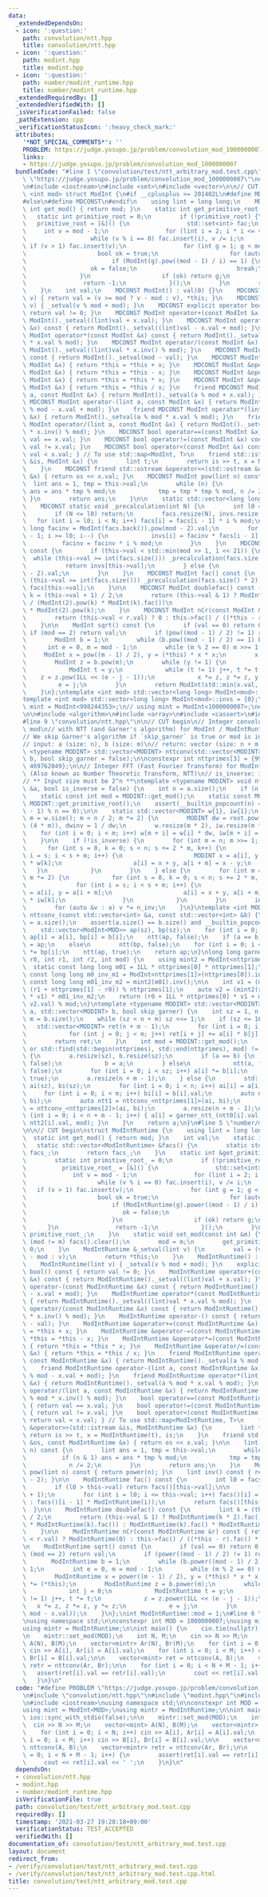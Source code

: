 ```yaml
---
data:
  _extendedDependsOn:
  - icon: ':question:'
    path: convolution/ntt.hpp
    title: convolution/ntt.hpp
  - icon: ':question:'
    path: modint.hpp
    title: modint.hpp
  - icon: ':question:'
    path: number/modint_runtime.hpp
    title: number/modint_runtime.hpp
  _extendedRequiredBy: []
  _extendedVerifiedWith: []
  _isVerificationFailed: false
  _pathExtension: cpp
  _verificationStatusIcon: ':heavy_check_mark:'
  attributes:
    '*NOT_SPECIAL_COMMENTS*': ''
    PROBLEM: https://judge.yosupo.jp/problem/convolution_mod_1000000007
    links:
    - https://judge.yosupo.jp/problem/convolution_mod_1000000007
  bundledCode: "#line 1 \"convolution/test/ntt_arbitrary_mod.test.cpp\"\n#define PROBLEM\
    \ \"https://judge.yosupo.jp/problem/convolution_mod_1000000007\"\n#line 2 \"modint.hpp\"\
    \n#include <iostream>\n#include <set>\n#include <vector>\n\n// CUT begin\ntemplate\
    \ <int mod> struct ModInt {\n#if __cplusplus >= 201402L\n#define MDCONST constexpr\n\
    #else\n#define MDCONST\n#endif\n    using lint = long long;\n    MDCONST static\
    \ int get_mod() { return mod; }\n    static int get_primitive_root() {\n     \
    \   static int primitive_root = 0;\n        if (!primitive_root) {\n         \
    \   primitive_root = [&]() {\n                std::set<int> fac;\n           \
    \     int v = mod - 1;\n                for (lint i = 2; i * i <= v; i++)\n  \
    \                  while (v % i == 0) fac.insert(i), v /= i;\n               \
    \ if (v > 1) fac.insert(v);\n                for (int g = 1; g < mod; g++) {\n\
    \                    bool ok = true;\n                    for (auto i : fac)\n\
    \                        if (ModInt(g).pow((mod - 1) / i) == 1) {\n          \
    \                  ok = false;\n                            break;\n         \
    \               }\n                    if (ok) return g;\n                }\n\
    \                return -1;\n            }();\n        }\n        return primitive_root;\n\
    \    }\n    int val;\n    MDCONST ModInt() : val(0) {}\n    MDCONST ModInt &_setval(lint\
    \ v) { return val = (v >= mod ? v - mod : v), *this; }\n    MDCONST ModInt(lint\
    \ v) { _setval(v % mod + mod); }\n    MDCONST explicit operator bool() const {\
    \ return val != 0; }\n    MDCONST ModInt operator+(const ModInt &x) const { return\
    \ ModInt()._setval((lint)val + x.val); }\n    MDCONST ModInt operator-(const ModInt\
    \ &x) const { return ModInt()._setval((lint)val - x.val + mod); }\n    MDCONST\
    \ ModInt operator*(const ModInt &x) const { return ModInt()._setval((lint)val\
    \ * x.val % mod); }\n    MDCONST ModInt operator/(const ModInt &x) const { return\
    \ ModInt()._setval((lint)val * x.inv() % mod); }\n    MDCONST ModInt operator-()\
    \ const { return ModInt()._setval(mod - val); }\n    MDCONST ModInt &operator+=(const\
    \ ModInt &x) { return *this = *this + x; }\n    MDCONST ModInt &operator-=(const\
    \ ModInt &x) { return *this = *this - x; }\n    MDCONST ModInt &operator*=(const\
    \ ModInt &x) { return *this = *this * x; }\n    MDCONST ModInt &operator/=(const\
    \ ModInt &x) { return *this = *this / x; }\n    friend MDCONST ModInt operator+(lint\
    \ a, const ModInt &x) { return ModInt()._setval(a % mod + x.val); }\n    friend\
    \ MDCONST ModInt operator-(lint a, const ModInt &x) { return ModInt()._setval(a\
    \ % mod - x.val + mod); }\n    friend MDCONST ModInt operator*(lint a, const ModInt\
    \ &x) { return ModInt()._setval(a % mod * x.val % mod); }\n    friend MDCONST\
    \ ModInt operator/(lint a, const ModInt &x) { return ModInt()._setval(a % mod\
    \ * x.inv() % mod); }\n    MDCONST bool operator==(const ModInt &x) const { return\
    \ val == x.val; }\n    MDCONST bool operator!=(const ModInt &x) const { return\
    \ val != x.val; }\n    MDCONST bool operator<(const ModInt &x) const { return\
    \ val < x.val; } // To use std::map<ModInt, T>\n    friend std::istream &operator>>(std::istream\
    \ &is, ModInt &x) {\n        lint t;\n        return is >> t, x = ModInt(t), is;\n\
    \    }\n    MDCONST friend std::ostream &operator<<(std::ostream &os, const ModInt\
    \ &x) { return os << x.val; }\n    MDCONST ModInt pow(lint n) const {\n      \
    \  lint ans = 1, tmp = this->val;\n        while (n) {\n            if (n & 1)\
    \ ans = ans * tmp % mod;\n            tmp = tmp * tmp % mod, n /= 2;\n       \
    \ }\n        return ans;\n    }\n\n    static std::vector<long long> facs, invs;\n\
    \    MDCONST static void _precalculation(int N) {\n        int l0 = facs.size();\n\
    \        if (N <= l0) return;\n        facs.resize(N), invs.resize(N);\n     \
    \   for (int i = l0; i < N; i++) facs[i] = facs[i - 1] * i % mod;\n        long\
    \ long facinv = ModInt(facs.back()).pow(mod - 2).val;\n        for (int i = N\
    \ - 1; i >= l0; i--) {\n            invs[i] = facinv * facs[i - 1] % mod;\n  \
    \          facinv = facinv * i % mod;\n        }\n    }\n    MDCONST lint inv()\
    \ const {\n        if (this->val < std::min(mod >> 1, 1 << 21)) {\n          \
    \  while (this->val >= int(facs.size())) _precalculation(facs.size() * 2);\n \
    \           return invs[this->val];\n        } else {\n            return this->pow(mod\
    \ - 2).val;\n        }\n    }\n    MDCONST ModInt fac() const {\n        while\
    \ (this->val >= int(facs.size())) _precalculation(facs.size() * 2);\n        return\
    \ facs[this->val];\n    }\n\n    MDCONST ModInt doublefac() const {\n        lint\
    \ k = (this->val + 1) / 2;\n        return (this->val & 1) ? ModInt(k * 2).fac()\
    \ / (ModInt(2).pow(k) * ModInt(k).fac())\n                               : ModInt(k).fac()\
    \ * ModInt(2).pow(k);\n    }\n    MDCONST ModInt nCr(const ModInt &r) const {\n\
    \        return (this->val < r.val) ? 0 : this->fac() / ((*this - r).fac() * r.fac());\n\
    \    }\n\n    ModInt sqrt() const {\n        if (val == 0) return 0;\n       \
    \ if (mod == 2) return val;\n        if (pow((mod - 1) / 2) != 1) return 0;\n\
    \        ModInt b = 1;\n        while (b.pow((mod - 1) / 2) == 1) b += 1;\n  \
    \      int e = 0, m = mod - 1;\n        while (m % 2 == 0) m >>= 1, e++;\n   \
    \     ModInt x = pow((m - 1) / 2), y = (*this) * x * x;\n        x *= (*this);\n\
    \        ModInt z = b.pow(m);\n        while (y != 1) {\n            int j = 0;\n\
    \            ModInt t = y;\n            while (t != 1) j++, t *= t;\n        \
    \    z = z.pow(1LL << (e - j - 1));\n            x *= z, z *= z, y *= z;\n   \
    \         e = j;\n        }\n        return ModInt(std::min(x.val, mod - x.val));\n\
    \    }\n};\ntemplate <int mod> std::vector<long long> ModInt<mod>::facs = {1};\n\
    template <int mod> std::vector<long long> ModInt<mod>::invs = {0};\n\n// using\
    \ mint = ModInt<998244353>;\n// using mint = ModInt<1000000007>;\n#line 3 \"convolution/ntt.hpp\"\
    \n\n#include <algorithm>\n#include <array>\n#include <cassert>\n#include <tuple>\n\
    #line 9 \"convolution/ntt.hpp\"\n\n// CUT begin\n// Integer convolution for arbitrary\
    \ mod\n// with NTT (and Garner's algorithm) for ModInt / ModIntRuntime class.\n\
    // We skip Garner's algorithm if `skip_garner` is true or mod is in `nttprimes`.\n\
    // input: a (size: n), b (size: m)\n// return: vector (size: n + m - 1)\ntemplate\
    \ <typename MODINT> std::vector<MODINT> nttconv(std::vector<MODINT> a, std::vector<MODINT>\
    \ b, bool skip_garner = false);\n\nconstexpr int nttprimes[3] = {998244353, 167772161,\
    \ 469762049};\n\n// Integer FFT (Fast Fourier Transform) for ModInt class\n//\
    \ (Also known as Number Theoretic Transform, NTT)\n// is_inverse: inverse transform\n\
    // ** Input size must be 2^n **\ntemplate <typename MODINT> void ntt(std::vector<MODINT>\
    \ &a, bool is_inverse = false) {\n    int n = a.size();\n    if (n == 1) return;\n\
    \    static const int mod = MODINT::get_mod();\n    static const MODINT root =\
    \ MODINT::get_primitive_root();\n    assert(__builtin_popcount(n) == 1 and (mod\
    \ - 1) % n == 0);\n\n    static std::vector<MODINT> w{1}, iw{1};\n    for (int\
    \ m = w.size(); m < n / 2; m *= 2) {\n        MODINT dw = root.pow((mod - 1) /\
    \ (4 * m)), dwinv = 1 / dw;\n        w.resize(m * 2), iw.resize(m * 2);\n    \
    \    for (int i = 0; i < m; i++) w[m + i] = w[i] * dw, iw[m + i] = iw[i] * dwinv;\n\
    \    }\n\n    if (!is_inverse) {\n        for (int m = n; m >>= 1;) {\n      \
    \      for (int s = 0, k = 0; s < n; s += 2 * m, k++) {\n                for (int\
    \ i = s; i < s + m; i++) {\n                    MODINT x = a[i], y = a[i + m]\
    \ * w[k];\n                    a[i] = x + y, a[i + m] = x - y;\n             \
    \   }\n            }\n        }\n    } else {\n        for (int m = 1; m < n;\
    \ m *= 2) {\n            for (int s = 0, k = 0; s < n; s += 2 * m, k++) {\n  \
    \              for (int i = s; i < s + m; i++) {\n                    MODINT x\
    \ = a[i], y = a[i + m];\n                    a[i] = x + y, a[i + m] = (x - y)\
    \ * iw[k];\n                }\n            }\n        }\n        int n_inv = MODINT(n).inv();\n\
    \        for (auto &v : a) v *= n_inv;\n    }\n}\ntemplate <int MOD> std::vector<ModInt<MOD>>\
    \ nttconv_(const std::vector<int> &a, const std::vector<int> &b) {\n    int sz\
    \ = a.size();\n    assert(a.size() == b.size() and __builtin_popcount(sz) == 1);\n\
    \    std::vector<ModInt<MOD>> ap(sz), bp(sz);\n    for (int i = 0; i < sz; i++)\
    \ ap[i] = a[i], bp[i] = b[i];\n    ntt(ap, false);\n    if (a == b)\n        bp\
    \ = ap;\n    else\n        ntt(bp, false);\n    for (int i = 0; i < sz; i++) ap[i]\
    \ *= bp[i];\n    ntt(ap, true);\n    return ap;\n}\nlong long garner_ntt_(int\
    \ r0, int r1, int r2, int mod) {\n    using mint2 = ModInt<nttprimes[2]>;\n  \
    \  static const long long m01 = 1LL * nttprimes[0] * nttprimes[1];\n    static\
    \ const long long m0_inv_m1 = ModInt<nttprimes[1]>(nttprimes[0]).inv();\n    static\
    \ const long long m01_inv_m2 = mint2(m01).inv();\n\n    int v1 = (m0_inv_m1 *\
    \ (r1 + nttprimes[1] - r0)) % nttprimes[1];\n    auto v2 = (mint2(r2) - r0 - mint2(nttprimes[0])\
    \ * v1) * m01_inv_m2;\n    return (r0 + 1LL * nttprimes[0] * v1 + m01 % mod *\
    \ v2.val) % mod;\n}\ntemplate <typename MODINT> std::vector<MODINT> nttconv(std::vector<MODINT>\
    \ a, std::vector<MODINT> b, bool skip_garner) {\n    int sz = 1, n = a.size(),\
    \ m = b.size();\n    while (sz < n + m) sz <<= 1;\n    if (sz <= 16) {\n     \
    \   std::vector<MODINT> ret(n + m - 1);\n        for (int i = 0; i < n; i++) {\n\
    \            for (int j = 0; j < m; j++) ret[i + j] += a[i] * b[j];\n        }\n\
    \        return ret;\n    }\n    int mod = MODINT::get_mod();\n    if (skip_garner\
    \ or std::find(std::begin(nttprimes), std::end(nttprimes), mod) != std::end(nttprimes))\
    \ {\n        a.resize(sz), b.resize(sz);\n        if (a == b) {\n            ntt(a,\
    \ false);\n            b = a;\n        } else\n            ntt(a, false), ntt(b,\
    \ false);\n        for (int i = 0; i < sz; i++) a[i] *= b[i];\n        ntt(a,\
    \ true);\n        a.resize(n + m - 1);\n    } else {\n        std::vector<int>\
    \ ai(sz), bi(sz);\n        for (int i = 0; i < n; i++) ai[i] = a[i].val;\n   \
    \     for (int i = 0; i < m; i++) bi[i] = b[i].val;\n        auto ntt0 = nttconv_<nttprimes[0]>(ai,\
    \ bi);\n        auto ntt1 = nttconv_<nttprimes[1]>(ai, bi);\n        auto ntt2\
    \ = nttconv_<nttprimes[2]>(ai, bi);\n        a.resize(n + m - 1);\n        for\
    \ (int i = 0; i < n + m - 1; i++) { a[i] = garner_ntt_(ntt0[i].val, ntt1[i].val,\
    \ ntt2[i].val, mod); }\n    }\n    return a;\n}\n#line 5 \"number/modint_runtime.hpp\"\
    \n\n// CUT begin\nstruct ModIntRuntime {\n    using lint = long long int;\n  \
    \  static int get_mod() { return mod; }\n    int val;\n    static int mod;\n \
    \   static std::vector<ModIntRuntime> &facs() {\n        static std::vector<ModIntRuntime>\
    \ facs_;\n        return facs_;\n    }\n    static int &get_primitive_root() {\n\
    \        static int primitive_root_ = 0;\n        if (!primitive_root_) {\n  \
    \          primitive_root_ = [&]() {\n                std::set<int> fac;\n   \
    \             int v = mod - 1;\n                for (lint i = 2; i * i <= v; i++)\n\
    \                    while (v % i == 0) fac.insert(i), v /= i;\n             \
    \   if (v > 1) fac.insert(v);\n                for (int g = 1; g < mod; g++) {\n\
    \                    bool ok = true;\n                    for (auto i : fac)\n\
    \                        if (ModIntRuntime(g).power((mod - 1) / i) == 1) {\n \
    \                           ok = false;\n                            break;\n\
    \                        }\n                    if (ok) return g;\n          \
    \      }\n                return -1;\n            }();\n        }\n        return\
    \ primitive_root_;\n    }\n    static void set_mod(const int &m) {\n        if\
    \ (mod != m) facs().clear();\n        mod = m;\n        get_primitive_root() =\
    \ 0;\n    }\n    ModIntRuntime &_setval(lint v) {\n        val = (v >= mod ? v\
    \ - mod : v);\n        return *this;\n    }\n    ModIntRuntime() : val(0) {}\n\
    \    ModIntRuntime(lint v) { _setval(v % mod + mod); }\n    explicit operator\
    \ bool() const { return val != 0; }\n    ModIntRuntime operator+(const ModIntRuntime\
    \ &x) const { return ModIntRuntime()._setval((lint)val + x.val); }\n    ModIntRuntime\
    \ operator-(const ModIntRuntime &x) const { return ModIntRuntime()._setval((lint)val\
    \ - x.val + mod); }\n    ModIntRuntime operator*(const ModIntRuntime &x) const\
    \ { return ModIntRuntime()._setval((lint)val * x.val % mod); }\n    ModIntRuntime\
    \ operator/(const ModIntRuntime &x) const { return ModIntRuntime()._setval((lint)val\
    \ * x.inv() % mod); }\n    ModIntRuntime operator-() const { return ModIntRuntime()._setval(mod\
    \ - val); }\n    ModIntRuntime &operator+=(const ModIntRuntime &x) { return *this\
    \ = *this + x; }\n    ModIntRuntime &operator-=(const ModIntRuntime &x) { return\
    \ *this = *this - x; }\n    ModIntRuntime &operator*=(const ModIntRuntime &x)\
    \ { return *this = *this * x; }\n    ModIntRuntime &operator/=(const ModIntRuntime\
    \ &x) { return *this = *this / x; }\n    friend ModIntRuntime operator+(lint a,\
    \ const ModIntRuntime &x) { return ModIntRuntime()._setval(a % mod + x.val); }\n\
    \    friend ModIntRuntime operator-(lint a, const ModIntRuntime &x) { return ModIntRuntime()._setval(a\
    \ % mod - x.val + mod); }\n    friend ModIntRuntime operator*(lint a, const ModIntRuntime\
    \ &x) { return ModIntRuntime()._setval(a % mod * x.val % mod); }\n    friend ModIntRuntime\
    \ operator/(lint a, const ModIntRuntime &x) { return ModIntRuntime()._setval(a\
    \ % mod * x.inv() % mod); }\n    bool operator==(const ModIntRuntime &x) const\
    \ { return val == x.val; }\n    bool operator!=(const ModIntRuntime &x) const\
    \ { return val != x.val; }\n    bool operator<(const ModIntRuntime &x) const {\
    \ return val < x.val; } // To use std::map<ModIntRuntime, T>\n    friend std::istream\
    \ &operator>>(std::istream &is, ModIntRuntime &x) {\n        lint t;\n       \
    \ return is >> t, x = ModIntRuntime(t), is;\n    }\n    friend std::ostream &operator<<(std::ostream\
    \ &os, const ModIntRuntime &x) { return os << x.val; }\n\n    lint power(lint\
    \ n) const {\n        lint ans = 1, tmp = this->val;\n        while (n) {\n  \
    \          if (n & 1) ans = ans * tmp % mod;\n            tmp = tmp * tmp % mod;\n\
    \            n /= 2;\n        }\n        return ans;\n    }\n    ModIntRuntime\
    \ pow(lint n) const { return power(n); }\n    lint inv() const { return this->power(mod\
    \ - 2); }\n\n    ModIntRuntime fac() const {\n        int l0 = facs().size();\n\
    \        if (l0 > this->val) return facs()[this->val];\n\n        facs().resize(this->val\
    \ + 1);\n        for (int i = l0; i <= this->val; i++) facs()[i] = (i == 0 ? ModIntRuntime(1)\
    \ : facs()[i - 1] * ModIntRuntime(i));\n        return facs()[this->val];\n  \
    \  }\n\n    ModIntRuntime doublefac() const {\n        lint k = (this->val + 1)\
    \ / 2;\n        return (this->val & 1) ? ModIntRuntime(k * 2).fac() / (ModIntRuntime(2).pow(k)\
    \ * ModIntRuntime(k).fac()) : ModIntRuntime(k).fac() * ModIntRuntime(2).pow(k);\n\
    \    }\n\n    ModIntRuntime nCr(const ModIntRuntime &r) const { return (this->val\
    \ < r.val) ? ModIntRuntime(0) : this->fac() / ((*this - r).fac() * r.fac()); }\n\
    \n    ModIntRuntime sqrt() const {\n        if (val == 0) return 0;\n        if\
    \ (mod == 2) return val;\n        if (power((mod - 1) / 2) != 1) return 0;\n \
    \       ModIntRuntime b = 1;\n        while (b.power((mod - 1) / 2) == 1) b +=\
    \ 1;\n        int e = 0, m = mod - 1;\n        while (m % 2 == 0) m >>= 1, e++;\n\
    \        ModIntRuntime x = power((m - 1) / 2), y = (*this) * x * x;\n        x\
    \ *= (*this);\n        ModIntRuntime z = b.power(m);\n        while (y != 1) {\n\
    \            int j = 0;\n            ModIntRuntime t = y;\n            while (t\
    \ != 1) j++, t *= t;\n            z = z.power(1LL << (e - j - 1));\n         \
    \   x *= z, z *= z, y *= z;\n            e = j;\n        }\n        return ModIntRuntime(std::min(x.val,\
    \ mod - x.val));\n    }\n};\nint ModIntRuntime::mod = 1;\n#line 6 \"convolution/test/ntt_arbitrary_mod.test.cpp\"\
    \nusing namespace std;\n\nconstexpr int MOD = 1000000007;\nusing mint = ModInt<MOD>;\n\
    using mintr = ModIntRuntime;\n\nint main() {\n    cin.tie(nullptr), ios::sync_with_stdio(false);\n\
    \n    mintr::set_mod(MOD);\n    int N, M;\n    cin >> N >> M;\n    vector<mint>\
    \ A(N), B(M);\n    vector<mintr> Ar(N), Br(M);\n    for (int i = 0; i < N; i++)\
    \ cin >> A[i], Ar[i] = A[i].val;\n    for (int i = 0; i < M; i++) cin >> B[i],\
    \ Br[i] = B[i].val;\n\n    vector<mint> ret = nttconv(A, B);\n    vector<mintr>\
    \ retr = nttconv(Ar, Br);\n\n    for (int i = 0; i < N + M - 1; i++) {\n     \
    \   assert(ret[i].val == retr[i].val);\n        cout << ret[i].val << ' ';\n \
    \   }\n}\n"
  code: "#define PROBLEM \"https://judge.yosupo.jp/problem/convolution_mod_1000000007\"\
    \n#include \"convolution/ntt.hpp\"\n#include \"modint.hpp\"\n#include \"number/modint_runtime.hpp\"\
    \n#include <iostream>\nusing namespace std;\n\nconstexpr int MOD = 1000000007;\n\
    using mint = ModInt<MOD>;\nusing mintr = ModIntRuntime;\n\nint main() {\n    cin.tie(nullptr),\
    \ ios::sync_with_stdio(false);\n\n    mintr::set_mod(MOD);\n    int N, M;\n  \
    \  cin >> N >> M;\n    vector<mint> A(N), B(M);\n    vector<mintr> Ar(N), Br(M);\n\
    \    for (int i = 0; i < N; i++) cin >> A[i], Ar[i] = A[i].val;\n    for (int\
    \ i = 0; i < M; i++) cin >> B[i], Br[i] = B[i].val;\n\n    vector<mint> ret =\
    \ nttconv(A, B);\n    vector<mintr> retr = nttconv(Ar, Br);\n\n    for (int i\
    \ = 0; i < N + M - 1; i++) {\n        assert(ret[i].val == retr[i].val);\n   \
    \     cout << ret[i].val << ' ';\n    }\n}\n"
  dependsOn:
  - convolution/ntt.hpp
  - modint.hpp
  - number/modint_runtime.hpp
  isVerificationFile: true
  path: convolution/test/ntt_arbitrary_mod.test.cpp
  requiredBy: []
  timestamp: '2021-03-27 19:28:18+09:00'
  verificationStatus: TEST_ACCEPTED
  verifiedWith: []
documentation_of: convolution/test/ntt_arbitrary_mod.test.cpp
layout: document
redirect_from:
- /verify/convolution/test/ntt_arbitrary_mod.test.cpp
- /verify/convolution/test/ntt_arbitrary_mod.test.cpp.html
title: convolution/test/ntt_arbitrary_mod.test.cpp
---
```

